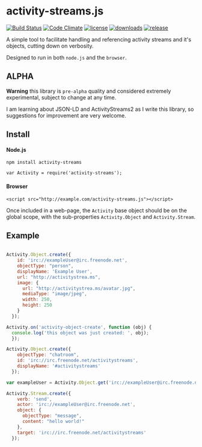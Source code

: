 # activity-streams.js

[![Build Status](http://img.shields.io/travis/silverbucket/activity-streams.js.svg?style=flat)](http://travis-ci.org/silverbucket/activity-streams.js)
[![Code Climate](http://img.shields.io/codeclimate/github/silverbucket/activity-streams.js.svg?style=flat)](https://codeclimate.com/github/silverbucket/activity-streams.js)
[![license](https://img.shields.io/npm/l/activity-streams.svg?style=flat)](https://npmjs.org/package/activity-streams)
[![downloads](http://img.shields.io/npm/dm/activity-streams.svg?style=flat)](https://npmjs.org/package/activity-streams)
[![release](http://img.shields.io/github/release/silverbucket/activity-streams.js.svg?style=flat)](https://github.com/silverbucket/activity-streams.js/releases)

A simple tool to facilitate handling and referencing activity streams and it's objects, cutting down on verbosity.

Designed to run in both `node.js` and the `browser`.

## ALPHA

**Warning** this library is `pre-alpha` quality and considered extremely experimental, subject to change at any time.

I am learning about JSON-LD and ActivityStreams2 as I write this library, so suggestions for improvement are very welcome.


## Install

#### Node.js

`npm install activity-streams`

`var Activity = require('activity-streams');`

#### Browser

`<script src="http://example.com/activity-streams.js"></script>`

Once included in a web-page, the `Activity` base object should be on the global scope, with the sub-properties `Activity.Object` and `Activity.Stream`.


## Example

```javascript

Activity.Object.create({
    id: 'irc://exampleUser@irc.freenode.net',
    objectType: "person",
    displayName: 'Example User',
    url: "http://activitystrea.ms",
    image: {
      url: "http://activitystrea.ms/avatar.jpg",
      mediaType: "image/jpeg",
      width: 250,
      height: 250
    }
  });

Activity.on('activity-object-create', function (obj) {
  console.log('this object was just created: ', obj);
  });

Activity.Object.create({
    objectType: "chatroom",
    id: 'irc://irc.freenode.net/activitystreams',
    displayName: '#activitystreams'
  });

var exampleUser = Activity.Object.get('irc://exampleUser@irc.freenode.net');

Activity.Stream.create({
    verb: 'send',
    actor: 'irc://exampleUser@irc.freenode.net',
    object: {
      objectType: "message",
      content: "hello world!"
    },
    target: 'irc://irc.freenode.net/activitystreams'
  });

